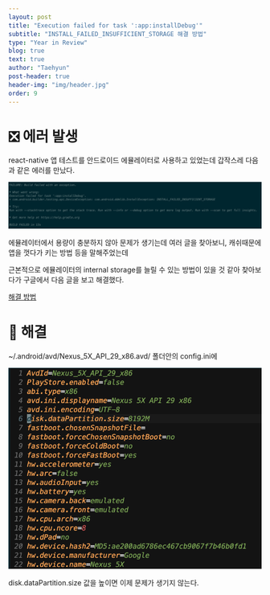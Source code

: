 ```yaml
---
layout: post
title: "Execution failed for task ':app:installDebug'"
subtitle: "INSTALL_FAILED_INSUFFICIENT_STORAGE 해결 방법"
type: "Year in Review"
blog: true
text: true
author: "Taehyun"
post-header: true
header-img: "img/header.jpg"
order: 9
---
```


# ❎ 에러 발생

react-native 앱 테스트를 안드로이드 에뮬레이터로 사용하고 있었는데 갑작스레 다음과 같은 에러를 만났다.

![](img/2020-06-04-11-16-17.png)

에뮬레이터에서 용량이 충분하지 않아 문제가 생기는데 여러 글을 찾아보니, 캐쉬때문에 앱을 껏다가 키는 방법 등을 말해주었는데

근본적으로 에뮬레이터의 internal storage를 늘릴 수 있는 방법이 있을 것 같아 찾아보다가 구글에서 다음 글을 보고 해결했다.

[해결 방법](http://www.coderprof.com/Android_Questions/Android_Questions.php?Android_Questions=5642&Question=Android+%EC%97%90%EB%AE%AC%EB%A0%88%EC%9D%B4%ED%84%B0%EC%9D%98+%EC%A0%80%EC%9E%A5+%EC%9A%A9%EB%9F%89%EC%9D%84+%EB%8A%98%EB%A6%AC%EB%8A%94+%EB%B0%A9%EB%B2%95%EC%9D%80+%EB%AC%B4%EC%97%87%EC%9D%B8%EA%B0%80%EC%9A%94?+(INSTALL_FAILED_INSUFFICIENT_STORAGE))

# 🌟 해결

~/.android/avd/Nexus_5X_API_29_x86.avd/ 폴더안의 config.ini에

![](img/2020-06-04-11-14-43.png)

disk.dataPartition.size 값을 높이면 이제 문제가 생기지 않는다.